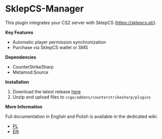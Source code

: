 # SklepCS-Manager
This plugin integrates your CS2 server with SklepCS (https://sklepcs.pl/).

**Key Features**
* Automatic player permission synchronization
* Purchase via SklepCS wallet or SMS

**Dependencies**
* CounterStrikeSharp
* Metamod:Source

**Installation**

1. Download the latest release [here](https://github.com/CS-GEJMERZY/SklepCS-Manager/releases/latest)
2. Unzip and upload files to `csgo/addons/counterstrikesharp/plugins`

**More Information**

Full documentation in English and Polish is available in the dedicated wiki.
- [PL](https://github.com/CS-GEJMERZY/SklepCS-Manager/wiki/%5BPL%5D-O-pluginie)
- [EN](https://github.com/CS-GEJMERZY/SklepCS-Manager/wiki/%5BEN%5D-Plugin-Info)
